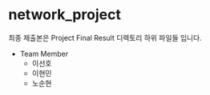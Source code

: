 # network_project

최종 제출본은 Project Final Result 디렉토리 하위 파일들 입니다.


- Team Member
	- 이선호
	- 이현민
	- 노순현
